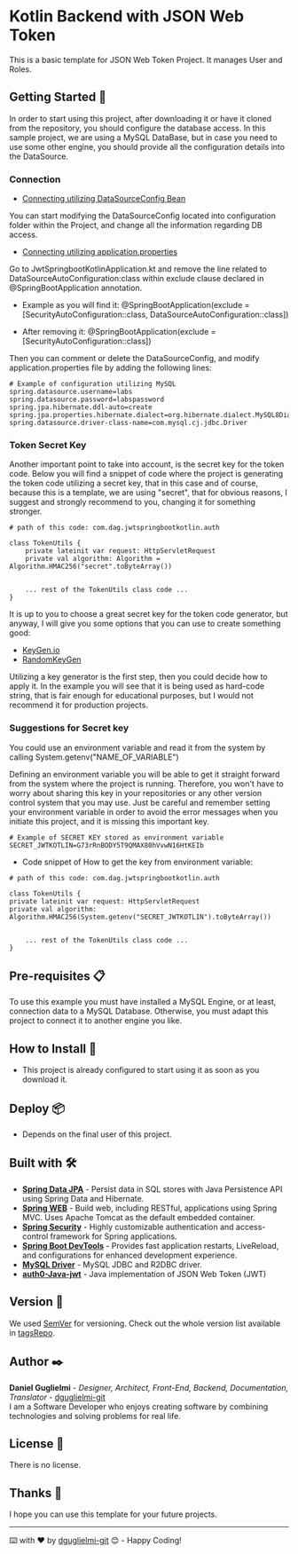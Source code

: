 
# Kotlin Backend with JSON Web Token

This is a basic template for JSON Web Token Project. It manages User and Roles.

## Getting Started 🚀

In order to start using this project, after downloading it or have it cloned from the repository, you should configure the database access.
In this sample project, we are using a MySQL DataBase, but in case you need to use some other engine, you should provide all the configuration details into the DataSource.

### Connection
* [Connecting utilizing DataSourceConfig Bean](#)

You can start modifying the DataSourceConfig located into configuration folder within the Project, and change all the information regarding DB access. 

* [Connecting utilizing application.properties](#)

Go to JwtSpringbootKotlinApplication.kt and remove the line related to DataSourceAutoConfiguration:class within exclude clause declared in @SpringBootApplication annotation.

* Example as you will find it:
@SpringBootApplication(exclude = [SecurityAutoConfiguration::class, DataSourceAutoConfiguration::class])


* After removing it:
@SpringBootApplication(exclude = [SecurityAutoConfiguration::class])

Then you can comment or delete the DataSourceConfig, and modify application.properties file by adding the following lines:
```#spring.datasource.url=jdbc:mysql://localhost:3306/labs
# Example of configuration utilizing MySQL
spring.datasource.username=labs
spring.datasource.password=labspassword
spring.jpa.hibernate.ddl-auto=create
spring.jpa.properties.hibernate.dialect=org.hibernate.dialect.MySQL8Dialect
spring.datasource.driver-class-name=com.mysql.cj.jdbc.Driver
```

### Token Secret Key
Another important point to take into account, is the secret key for the token code.
Below you will find a snippet of code where the project is generating the token code utilizing a secret key, that in this case and of course, because this is a template, we are using "secret", that for obvious reasons, I suggest and strongly recommend to you, changing it for something stronger.

```
# path of this code: com.dag.jwtspringbootkotlin.auth

class TokenUtils {
    private lateinit var request: HttpServletRequest
    private val algorithm: Algorithm = Algorithm.HMAC256("secret".toByteArray())
    
    
    ... rest of the TokenUtils class code ...
}
```

It is up to you to choose a great secret key for the token code generator, but anyway, I will give you some options that you can use to create something good:
* [KeyGen.io](https://keygen.io/)
* [RandomKeyGen](https://randomkeygen.com/)

Utilizing a key generator is the first step, then you could decide how to apply it. 
In the example you will see that it is being used as hard-code string, that is fair enough for educational purposes, but I would not recommend it for production projects.

### Suggestions for Secret key
You could use an environment variable and read it from the system by calling System.getenv("NAME_OF_VARIABLE")

Defining an environment variable you will be able to get it straight forward from the system where the project is running.
Therefore, you won't have to worry about sharing this key in your repositories or any other version control system that you may use. 
Just be careful and remember setting your environment variable in order to avoid the error messages when you initiate this project, and it is missing this important key.

```
# Example of SECRET KEY stored as environment variable
SECRET_JWTKOTLIN=G73rRnBODY5T9QMAX80hVvwN16HtKEIb
```

* Code snippet of How to get the key from environment variable:
```
# path of this code: com.dag.jwtspringbootkotlin.auth

class TokenUtils {
private lateinit var request: HttpServletRequest
private val algorithm: Algorithm.HMAC256(System.getenv("SECRET_JWTKOTLIN").toByteArray())


    ... rest of the TokenUtils class code ...
}
```




## Pre-requisites 📋

To use this example you must have installed a MySQL Engine, or at least, connection data to a MySQL Database. Otherwise, you must adapt this project to connect it to another engine you like.


## How to Install 🔧
 * This project is already configured to start using it as soon as you download it.

## Deploy 📦
 * Depends on the final user of this project.


## Built with 🛠️


* [<b>Spring Data JPA</b>](https://spring.io/projects/spring-data-jpa) - Persist data in SQL stores with Java Persistence API using Spring Data and Hibernate.
* [<b>Spring WEB</b>](https://spring.io/guides/gs/spring-boot/) - Build web, including RESTful, applications using Spring MVC. Uses Apache Tomcat as the default
  embedded container.
* [<b>Spring Security</b>](https://spring.io/projects/spring-security) - Highly customizable authentication and access-control framework for Spring applications.
* [<b>Spring Boot DevTools</b>](https://docs.spring.io/spring-boot/docs/current/reference/html/using.html) - Provides fast application restarts, LiveReload, and configurations for enhanced
  development experience.
* [<b>MySQL Driver</b>](https://spring.io/guides/gs/accessing-data-mysql/) - MySQL JDBC and R2DBC driver.
* [<b>auth0-Java-jwt</b>](https://mvnrepository.com/artifact/com.auth0/java-jwt/3.18.1) - Java implementation of JSON Web Token (JWT)


## Version 📌

We used [SemVer](http://semver.org/) for versioning. Check out the whole version list available in [tagsRepo](https://github.com/dguglielmi-git/jwt-springboot-kotlin/tags).


## Author ✒️

**Daniel Guglielmi** - *Designer, Architect, Front-End, Backend, Documentation, Translator* - [dguglielmi-git](https://github.com/dguglielmi-git)
\
I am a Software Developer who enjoys creating software by combining technologies and solving problems for real life.


## License 📄

There is no license.

## Thanks 🎁

I hope you can use this template for your future projects.



---
⌨️ with ❤️ by [dguglielmi-git](https://github.com/dguglielmi-git) 😊 - Happy Coding!